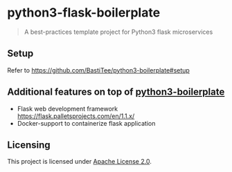 # python3-flask-boilerplate

> A best-practices template project for Python3 flask microservices

## Setup

Refer to <https://github.com/BastiTee/python3-boilerplate#setup>

## Additional features on top of [python3-boilerplate](https://github.com/BastiTee/python3-boilerplate)

- Flask web development framework <https://flask.palletsprojects.com/en/1.1.x/>
- Docker-support to containerize flask application

## Licensing

This project is licensed under [Apache License 2.0](LICENSE.txt).
